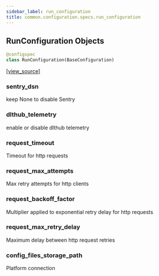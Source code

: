 ```yaml
---
sidebar_label: run_configuration
title: common.configuration.specs.run_configuration
---
```


## RunConfiguration Objects

```python
@configspec
class RunConfiguration(BaseConfiguration)
```

[[view_source]](https://github.com/dlt-hub/dlt/blob/9857029af018a582dd24da4070562f58bb7e9fc5/dlt/common/configuration/specs/run_configuration.py#L13)

### sentry\_dsn

keep None to disable Sentry

### dlthub\_telemetry

enable or disable dlthub telemetry

### request\_timeout

Timeout for http requests

### request\_max\_attempts

Max retry attempts for http clients

### request\_backoff\_factor

Multiplier applied to exponential retry delay for http requests

### request\_max\_retry\_delay

Maximum delay between http request retries

### config\_files\_storage\_path

Platform connection

